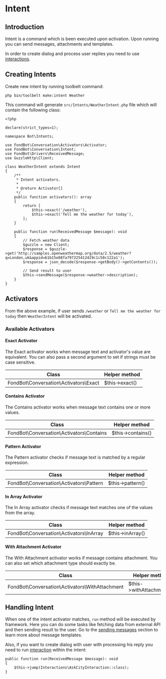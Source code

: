 # Intent

## Introduction
Intent is a command which is been executed upon activation.
Upon running you can send messages, attachments and templates.

In order to create dialog and process user replies you need to use [interactions](/interactions).

## Creating Intents
Create new intent by running toolbelt command:

    php bin/toolbelt make:intent Weather

This command will generate `src/Intents/WeatherIntent.php` file which will contain the following class:

    <?php
    
    declare(strict_types=1);
    
    namespace Bot\Intents;
    
    use FondBot\Conversation\Activators\Activator;
    use FondBot\Conversation\Intent;
    use FondBot\Drivers\ReceivedMessage;
    use GuzzleHttp\Client;
    
    class WeatherIntent extends Intent
    {
        /**
         * Intent activators.
         *
         * @return Activator[]
         */
        public function activators(): array
        {
            return [
                $this->exact('/weather'),
                $this->exact('Tell me the weather for today'),
            ];
        }
    
        public function run(ReceivedMessage $message): void
        {
            // Fetch weather data
            $guzzle = new Client;
            $response = $guzzle->get('http://samples.openweathermap.org/data/2.5/weather?q=London,uk&appid=b1b15e88fa797225412429c1c50c122a1');
            $response = json_decode($response->getBody()->getContents());
            
            // Send result to user
            $this->sendMessage($response->weather->description);
        }
    }


## Activators
From the above example, if user sends `/weather` or `Tell me the weather for today` then `WeatherIntent` will be activated. 

### Available Activators

#### Exact Activator
The Exact activator works when message text and activator's value are equivalent. You can also pass a second argument to set if strings must be case sensitive.

| Class                                 | Helper method  |
|---------------------------------------|----------------|
| FondBot\Conversation\Activators\Exact | $this->exact() |

#### Contains Activator
The Contains activator works when message text contains one or more values.

| Class                                    | Helper method     |
|------------------------------------------|-------------------|
| FondBot\Conversation\Activators\Contains | $this->contains() |

#### Pattern Activator
The Pattern activator checks if message text is matched by a regular expression.

| Class                                   | Helper method    |
|-----------------------------------------|------------------|
| FondBot\Conversation\Activators\Pattern | $this->pattern() |

#### In Array Activator
The In Array activator checks if message text matches one of the values from the array.

| Class                                   | Helper method    |
|-----------------------------------------|------------------|
| FondBot\Conversation\Activators\InArray | $this->inArray() |

#### With Attachment Activator
The With Attachment activator works if message contains attachment. You can also set which attachment type should exactly be.

| Class                                          | Helper method           |
|------------------------------------------------|-------------------------|
| FondBot\Conversation\Activators\WithAttachment | $this->withAttachment() |

## Handling Intent
When one of the intent activator matches, `run` method will be executed by framework.
Here you can do some tasks like fetching data from external API and then sending result to the user.
Go to the [sending messages](/sending-messages) section to learn more about message templates.

Also, if you want to create dialog with user with processing his reply you need to run [interaction](/interactions) within the intent:

    public function run(ReceivedMessage $message): void
    {
        $this->jump(Interactions\AskCityInteraction::class);
    }

